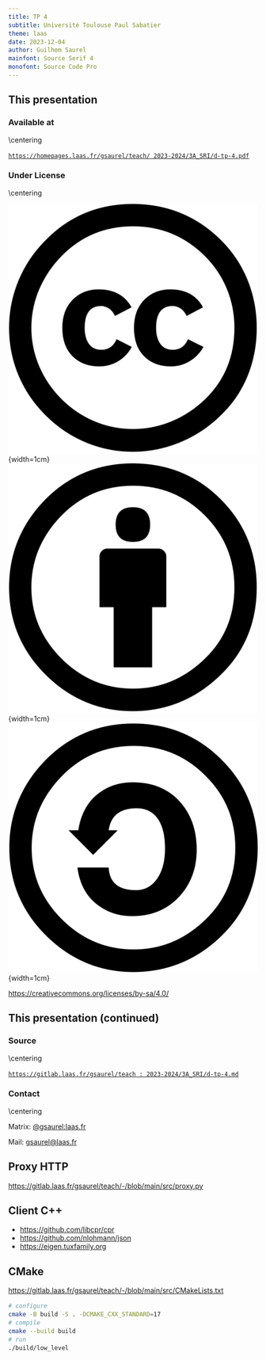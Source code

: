 ```yaml
---
title: TP 4
subtitle: Université Toulouse Paul Sabatier
theme: laas
date: 2023-12-04
author: Guilhem Saurel
mainfont: Source Serif 4
monofont: Source Code Pro
---
```


## This presentation

### Available at

\centering

[`https://homepages.laas.fr/gsaurel/teach/
2023-2024/3A_SRI/d-tp-4.pdf`](https://homepages.laas.fr/gsaurel/teach/2023-2024/3A_SRI/d-tp-4.pdf)

### Under License

\centering

![CC](media/cc.png){width=1cm}
![BY](media/by.png){width=1cm}
![SA](media/sa.png){width=1cm}

<https://creativecommons.org/licenses/by-sa/4.0/>

## This presentation (continued)

### Source

\centering

[`https://gitlab.laas.fr/gsaurel/teach :
2023-2024/3A_SRI/d-tp-4.md`](https://gitlab.laas.fr/gsaurel/teach/-/blob/main/2023-2024/3A_SRI/d-tp-4.md)

### Contact

\centering

Matrix: [@gsaurel:laas.fr](https://matrix.to/\#/@gsaurel:laas.fr)

Mail: [gsaurel@laas.fr](mailto::gsaurel@laas.fr)

## Proxy HTTP

<https://gitlab.laas.fr/gsaurel/teach/-/blob/main/src/proxy.py>

## Client C++

- <https://github.com/libcpr/cpr>
- <https://github.com/nlohmann/json>
- <https://eigen.tuxfamily.org>

## CMake

<https://gitlab.laas.fr/gsaurel/teach/-/blob/main/src/CMakeLists.txt>

```bash
# configure
cmake -B build -S . -DCMAKE_CXX_STANDARD=17
# compile
cmake --build build
# run
./build/low_level
```
